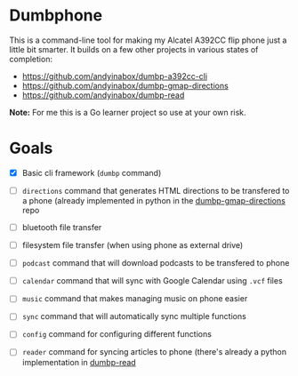 # Dumbphone

This is a command-line tool for making my Alcatel A392CC flip phone just a little bit smarter. It builds on a few other projects in various states of completion:

 - https://github.com/andyinabox/dumbp-a392cc-cli
 - https://github.com/andyinabox/dumbp-gmap-directions
 - https://github.com/andyinabox/dumbp-read

**Note:** For me this is a Go learner project so use at your own risk.

# Goals

 - [x] Basic cli framework (`dumbp` command)
 - [ ] `directions` command that generates HTML directions to be transfered to a phone (already implemented in python in the [dumbp-gmap-directions](https://github.com/andyinabox/dumbp-gmap-directions) repo
 - [ ] bluetooth file transfer
 - [ ] filesystem file transfer (when using phone as external drive)
 - [ ] `podcast` command that will download podcasts to be transfered to phone
 - [ ] `calendar` command that will sync with Google Calendar using `.vcf` files
 - [ ] `music` command that makes managing music on phone easier
 - [ ] `sync` command that will automatically sync multiple functions
 - [ ] `config` command for configuring different functions
 - [ ] `reader` command for syncing articles to phone (there's already a python implementation in [dumbp-read](https://github.com/andyinabox/dumbp-read)


